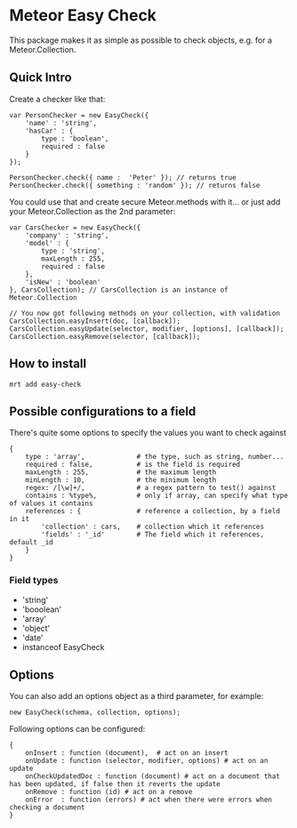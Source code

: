 Meteor Easy Check
=====================

This package makes it as simple as possible to check objects, e.g. for a Meteor.Collection.

## Quick Intro

Create a checker like that:

```
var PersonChecker = new EasyCheck({
	'name' : 'string',
	'hasCar' : {
		type : 'boolean',
		required : false
	}
});

PersonChecker.check({ name :  'Peter' }); // returns true
PersonChecker.check({ something : 'random' }); // returns false

```

You could use that and create secure Meteor.methods with it… or just add your Meteor.Collection as the 2nd parameter:

```
var CarsChecker = new EasyCheck({
	'company' : 'string',
	'model' : {
		type : 'string',
		maxLength : 255,
		required : false
	},
	'isNew' : 'boolean'
}, CarsCollection); // CarsCollection is an instance of Meteor.Collection

// You now got following methods on your collection, with validation
CarsCollection.easyInsert(doc, [callback]);
CarsCollection.easyUpdate(selector, modifier, [options], [callback]);
CarsCollection.easyRemove(selector, [callback]);

```

## How to install
```
mrt add easy-check
```


## Possible configurations to a field
There's quite some options to specify the values you want to check against

```
{
    type : 'array',             # the type, such as string, number...
    required : false,           # is the field is required
    maxLength : 255,            # the maximum length
    minLength : 10,             # the minimum length
    regex: /[\w]+/,             # a regex pattern to test() against
    contains : %type%,          # only if array, can specify what type of values it contains
    references : {              # reference a collection, by a field in it
        'collection' : cars,    # collection which it references
        'fields' : '_id'        # The field which it references, default _id
    }
}
```


### Field types

* 'string'
* 'booolean'
* 'array'
* 'object'
* 'date'
* instanceof EasyCheck

## Options

You can also add an options object as a third parameter, for example:
```
new EasyCheck(schema, collection, options);
```

Following options can be configured:
```
{
    onInsert : function (document),  # act on an insert
    onUpdate : function (selector, modifier, options) # act on an update
    onCheckUpdatedDoc : function (document) # act on a document that has been updated, if false then it reverts the update
    onRemove : function (id) # act on a remove
    onError  : function (errors) # act when there were errors when checking a document
}
```
